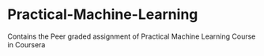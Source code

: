 # Practical-Machine-Learning
Contains the Peer graded assignment of Practical Machine Learning Course in Coursera
